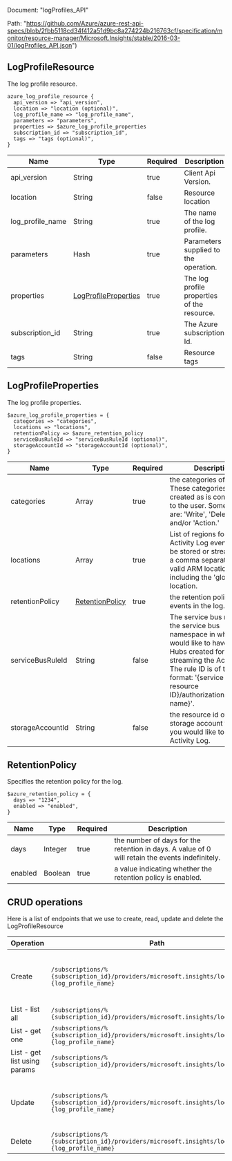 Document: "logProfiles_API"


Path: "https://github.com/Azure/azure-rest-api-specs/blob/2fbb5118cd34f412a51d9bc8a274224b216763cf/specification/monitor/resource-manager/Microsoft.Insights/stable/2016-03-01/logProfiles_API.json")

## LogProfileResource

The log profile resource.

```puppet
azure_log_profile_resource {
  api_version => "api_version",
  location => "location (optional)",
  log_profile_name => "log_profile_name",
  parameters => "parameters",
  properties => $azure_log_profile_properties
  subscription_id => "subscription_id",
  tags => "tags (optional)",
}
```

| Name        | Type           | Required       | Description       |
| ------------- | ------------- | ------------- | ------------- |
|api_version | String | true | Client Api Version. |
|location | String | false | Resource location |
|log_profile_name | String | true | The name of the log profile. |
|parameters | Hash | true | Parameters supplied to the operation. |
|properties | [LogProfileProperties](#logprofileproperties) | true | The log profile properties of the resource. |
|subscription_id | String | true | The Azure subscription Id. |
|tags | String | false | Resource tags |
        
## LogProfileProperties

The log profile properties.

```puppet
$azure_log_profile_properties = {
  categories => "categories",
  locations => "locations",
  retentionPolicy => $azure_retention_policy
  serviceBusRuleId => "serviceBusRuleId (optional)",
  storageAccountId => "storageAccountId (optional)",
}
```

| Name        | Type           | Required       | Description       |
| ------------- | ------------- | ------------- | ------------- |
|categories | Array | true | the categories of the logs. These categories are created as is convenient to the user. Some values are: 'Write', 'Delete', and/or 'Action.' |
|locations | Array | true | List of regions for which Activity Log events should be stored or streamed. It is a comma separated list of valid ARM locations including the 'global' location. |
|retentionPolicy | [RetentionPolicy](#retentionpolicy) | true | the retention policy for the events in the log. |
|serviceBusRuleId | String | false | The service bus rule ID of the service bus namespace in which you would like to have Event Hubs created for streaming the Activity Log. The rule ID is of the format: '{service bus resource ID}/authorizationrules/{key name}'. |
|storageAccountId | String | false | the resource id of the storage account to which you would like to send the Activity Log. |
        
## RetentionPolicy

Specifies the retention policy for the log.

```puppet
$azure_retention_policy = {
  days => "1234",
  enabled => "enabled",
}
```

| Name        | Type           | Required       | Description       |
| ------------- | ------------- | ------------- | ------------- |
|days | Integer | true | the number of days for the retention in days. A value of 0 will retain the events indefinitely. |
|enabled | Boolean | true | a value indicating whether the retention policy is enabled. |



## CRUD operations

Here is a list of endpoints that we use to create, read, update and delete the LogProfileResource

| Operation | Path | Verb | Description | OperationID |
| ------------- | ------------- | ------------- | ------------- | ------------- |
|Create|`/subscriptions/%{subscription_id}/providers/microsoft.insights/logprofiles/%{log_profile_name}`|Put|Create or update a log profile in Azure Monitoring REST API.|LogProfiles_CreateOrUpdate|
|List - list all|`/subscriptions/%{subscription_id}/providers/microsoft.insights/logprofiles`|Get|List the log profiles.|LogProfiles_List|
|List - get one|`/subscriptions/%{subscription_id}/providers/microsoft.insights/logprofiles/%{log_profile_name}`|Get|Gets the log profile.|LogProfiles_Get|
|List - get list using params|`/subscriptions/%{subscription_id}/providers/microsoft.insights/logprofiles`|Get|List the log profiles.|LogProfiles_List|
|Update|`/subscriptions/%{subscription_id}/providers/microsoft.insights/logprofiles/%{log_profile_name}`|Put|Create or update a log profile in Azure Monitoring REST API.|LogProfiles_CreateOrUpdate|
|Delete|`/subscriptions/%{subscription_id}/providers/microsoft.insights/logprofiles/%{log_profile_name}`|Delete|Deletes the log profile.|LogProfiles_Delete|
